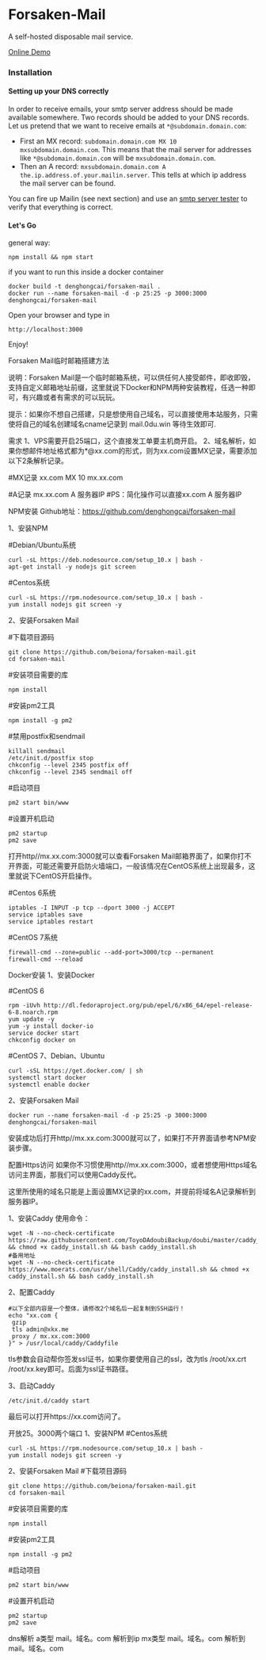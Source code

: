 Forsaken-Mail
==============
A self-hosted disposable mail service.

[Online Demo](http://disposable.dhc-app.com)

### Installation

#### Setting up your DNS correctly

In order to receive emails, your smtp server address should be made available somewhere. Two records should be added to your DNS records. Let us pretend that we want to receive emails at ```*@subdomain.domain.com```:
* First an MX record: ```subdomain.domain.com MX 10 mxsubdomain.domain.com```. This means that the mail server for addresses like ```*@subdomain.domain.com``` will be ```mxsubdomain.domain.com```.
* Then an A record: ```mxsubdomain.domain.com A the.ip.address.of.your.mailin.server```. This tells at which ip address the mail server can be found.

You can fire up Mailin (see next section) and use an [smtp server tester](http://mxtoolbox.com/diagnostic.aspx) to verify that everything is correct.

#### Let's Go
general way:
```
npm install && npm start
```
if you want to run this inside a docker container
```
docker build -t denghongcai/forsaken-mail .
docker run --name forsaken-mail -d -p 25:25 -p 3000:3000 denghongcai/forsaken-mail
```
Open your browser and type in
```
http://localhost:3000
```

Enjoy!


Forsaken Mail临时邮箱搭建方法

说明：Forsaken Mail是一个临时邮箱系统，可以供任何人接受邮件，即收即毁，支持自定义邮箱地址前缀，这里就说下Docker和NPM两种安装教程，任选一种即可，有兴趣或者有需求的可以玩玩。


提示：如果你不想自己搭建，只是想使用自己域名，可以直接使用本站服务，只需使将自己的域名创建域名cname记录到 mail.0du.win 等待生效即可.


需求
1、VPS需要开启25端口，这个直接发工单要主机商开启。
2、域名解析，如果你想邮件地址格式都为*@xx.com的形式，则为xx.com设置MX记录，需要添加以下2条解析记录。


#MX记录
xx.com MX 10 mx.xx.com

#A记录 
mx.xx.com A 服务器IP
#PS：简化操作可以直接xx.com  A 服务器IP


NPM安装
Github地址：https://github.com/denghongcai/forsaken-mail

1、安装NPM

#Debian/Ubuntu系统
```
curl -sL https://deb.nodesource.com/setup_10.x | bash -
apt-get install -y nodejs git screen
```
#Centos系统
```
curl -sL https://rpm.nodesource.com/setup_10.x | bash -
yum install nodejs git screen -y
```

2、安装Forsaken Mail

#下载项目源码
```
git clone https://github.com/beiona/forsaken-mail.git
cd forsaken-mail
```

#安装项目需要的库
```
npm install
```

#安装pm2工具
```
npm install -g pm2
```

#禁用postfix和sendmail
```
killall sendmail
/etc/init.d/postfix stop
chkconfig --level 2345 postfix off
chkconfig --level 2345 sendmail off
```

#启动项目
```
pm2 start bin/www
```

#设置开机启动
```
pm2 startup
pm2 save
```
打开http//mx.xx.com:3000就可以查看Forsaken Mail邮箱界面了，如果你打不开界面，可能还需要开启防火墙端口，一般该情况在CentOS系统上出现最多，这里就说下CentOS开启操作。

#Centos 6系统
```
iptables -I INPUT -p tcp --dport 3000 -j ACCEPT
service iptables save
service iptables restart
```

#CentOS 7系统
```
firewall-cmd --zone=public --add-port=3000/tcp --permanent 
firewall-cmd --reload
```
Docker安装
1、安装Docker

#CentOS 6
```
rpm -iUvh http://dl.fedoraproject.org/pub/epel/6/x86_64/epel-release-6-8.noarch.rpm
yum update -y
yum -y install docker-io
service docker start
chkconfig docker on
```
#CentOS 7、Debian、Ubuntu
```
curl -sSL https://get.docker.com/ | sh
systemctl start docker
systemctl enable docker
```
2、安装Forsaken Mail
```
docker run --name forsaken-mail -d -p 25:25 -p 3000:3000 denghongcai/forsaken-mail
```
安装成功后打开http//mx.xx.com:3000就可以了，如果打不开界面请参考NPM安装步骤。

配置Https访问
如果你不习惯使用http//mx.xx.com:3000，或者想使用Https域名访问主界面，那我们可以使用Caddy反代。

这里所使用的域名只能是上面设置MX记录的xx.com，并提前将域名A记录解析到服务器IP。

1、安装Caddy
使用命令：
```
wget -N --no-check-certificate https://raw.githubusercontent.com/ToyoDAdoubiBackup/doubi/master/caddy_install.sh && chmod +x caddy_install.sh && bash caddy_install.sh
#备用地址
wget -N --no-check-certificate https://www.moerats.com/usr/shell/Caddy/caddy_install.sh && chmod +x caddy_install.sh && bash caddy_install.sh
```
2、配置Caddy
```
#以下全部内容是一个整体，请修改2个域名后一起复制到SSH运行！
echo "xx.com {
 gzip
 tls admin@xkx.me
 proxy / mx.xx.com:3000
}" > /usr/local/caddy/Caddyfile
```
tls参数会自动帮你签发ssl证书，如果你要使用自己的ssl，改为tls /root/xx.crt /root/xx.key即可。后面为ssl证书路径。

3、启动Caddy
```
/etc/init.d/caddy start
```
最后可以打开https://xx.com访问了。

开放25。3000两个端口
1、安装NPM
#Centos系统
```
curl -sL https://rpm.nodesource.com/setup_10.x | bash -
yum install nodejs git screen -y
```

2、安装Forsaken Mail
#下载项目源码
```
git clone https://github.com/beiona/forsaken-mail.git
cd forsaken-mail
```

#安装项目需要的库
```
npm install
```

#安装pm2工具
```
npm install -g pm2
```

#启动项目
```
pm2 start bin/www
```

#设置开机启动
```
pm2 startup
pm2 save
```

dns解析
a类型 mail。域名。com 解析到ip
mx类型 mail。域名。com 解析到 mail。域名。com

